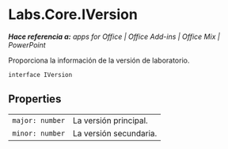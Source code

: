 
# Labs.Core.IVersion

 _**Hace referencia a:** apps for Office | Office Add-ins | Office Mix | PowerPoint_

Proporciona la información de la versión de laboratorio.

```
interface IVersion
```


## Properties


|||
|:-----|:-----|
| `major: number`|La versión principal.|
| `minor: number`|La versión secundaria.|
